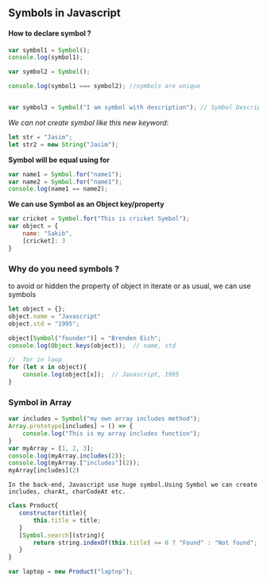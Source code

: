 ## Symbols in Javascript

#### How to declare symbol ?
```javascript
var symbol1 = Symbol();
console.log(symbol1);

var symbol2 = Symbol();

console.log(symbol1 === symbol2); //symbols are unique


var symbol3 = Symbol("I am symbol with description"); // Symbol Description
```

_We can not create symbol like this new keyword_:
```javascript
let str = "Jasim";
let str2 = new String("Jasim");
```
__Symbol will be equal using for__
```javascript
var name1 = Symbol.for("name1");
var name2 = Symbol.for("name1");
console.log(name1 == name2);
```

__We can use Symbol as an Object key/property__

```javascript
var cricket = Symbol.for("This is cricket Symbol");
var object = {
    name: "Sakib",
    [cricket]: 3
}
```

### Why do you need symbols ?
to avoid or hidden the property of object in iterate or as usual, we can use symbols
```javascript
let object = {};
object.name = "Javascript"
object.std = "1995";

object[Symbol("founder")] = "Brenden Eich";
console.log(Object.keys(object));  // name, std

//  for in loop
for (let x in object){
    console.log(object[x]);  // Javascript, 1995
}
```

### Symbol in Array
```javascript
var includes = Symbol("my own array includes method");
Array.prototype[includes] = () => {
    console.log("This is my array includes function");
}
var myArray = [1, 2, 3];
console.log(myArray.includes(2));
console.log(myArray.["includes"](2));
myArray[includes](2)
 ```
 `In the back-end, Javascript use huge symbol.Using Symbol we can create includes, charAt, charCodeAt etc.`


 ```javascript
class Product{
    constructor(title){
        this.title = title;
    }
    [Symbol.search](string){
        return string.indexOf(this.title) >= 0 ? "Found" : "Not found";
    }
}

var laptop = new Product("laptop");

 ```
